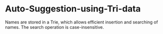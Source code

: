 # Auto-Suggestion-using-Tri-data
Names are stored in a Trie, which allows efficient insertion and searching of names. The search operation is case-insensitive.
